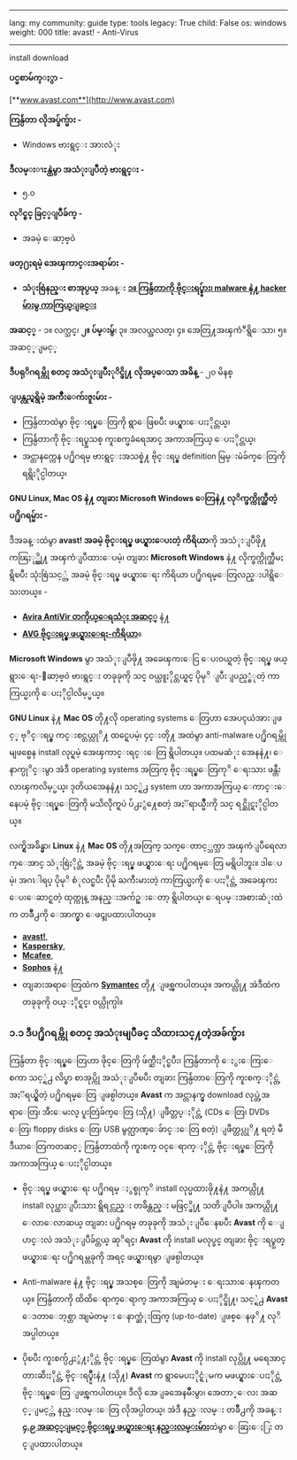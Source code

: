 

---

lang: my
community: guide
type: tools
legacy: True
child: False
os: windows
weight: 000
title: avast! - Anti-Virus

---

install download

**ပင္မစာမ်က္ႏွာ -**

[**www.avast.com**](http://www.avast.com)

**ကြန္ပ်ဴတာ လိုအပ္ခ်က္မ်ား -**

- Windows ဗားရွင္း အားလံုး

**ဒီလမ္းၫႊန္ထဲမွာ အသံုးျပဳတဲ့ ဗားရွင္း -**

- ၅.၀

**လုိင္စင္ ခြင့္ျပဳခ်က္ -**

- အခမဲ့ ေဆာ့ဗ္ဝဲ

**ဖတ္႐ႈရမဲ့ အေၾကာင္းအရာမ်ား -**

- **သံုးစြဲနည္း စာအုပ္ငယ္** အခန္း [**၁။ ကြန္ပ်ဴတာကို ဗိုင္းရပ္စ္မ်ား၊ malware နဲ႔ hacker မ်ားမွ ကာကြယ္ျခင္း**](/my/chapter-1)

**အဆင့္** - ၁။ လက္သင္၊ **၂။ ပ်မ္းမွ်**၊ ၃။ အလယ္အလတ္၊ ၄။ အေတြ႔အၾကံဳရွိေသာ၊ ၅။ အဆင့္ျမင့္

**ဒီပရုိဂရမ္ကို စတင္ အသံုးျပဳႏုိင္ဖို႔ လိုအပ္ေသာ အခ်ိန္** - ၂၀ မိနစ္

**ျပန္လည္ရရွိမဲ့ အက်ိဳးေက်းဇူးမ်ား -**

- ကြန္ပ်ဴတာထဲမွာ ဗိုင္းရပ္စ္ေတြကို ရွာေဖြၿပီး ဖယ္ရွားေပးႏိုင္တယ္၊
- ကြန္ပ်ဴတာကို ဗိုင္းရပ္စ္အသစ္ ကူးစက္မခံရေအာင္ အကာအကြယ္ ေပးႏိုင္တယ္၊
- အင္တာနက္ကေန ပ႐ိုဂရမ္ ဗားရွင္းအသစ္နဲ႔ ဗိုင္းရပ္စ္ definition မြမ္းမံခ်က္ေတြကို ရရွိႏိုင္ပါတယ္၊

**GNU Linux, Mac OS နဲ႔ တျခား Microsoft Windows ေတြနဲ႔ လုိက္ဖက္ကိုက္ညီတဲ့ ပ႐ိုဂရမ္မ်ား -**

ဒီအခန္းထဲမွာ **avast! အခမဲ့ ဗိုင္းရပ္စ္ ဖယ္ရွားေပးတဲ့ ကိရိယာ**ကို အသံုးျပဳဖို႔ ကၽြႏု္ပ္တို႔ အၾကံျပဳထားေပမဲ့၊ တျခား **Microsoft Windows** နဲ႔ လိုက္ဖက္ကိုက္ညီမႈ ရွိၿပီး သုံးစြဲသင့္တဲ့ အခမဲ့ ဗိုင္းရပ္စ္ ဖယ္ရွားေရး ကိရိယာ ပ႐ိုဂရမ္ေတြလည္းပါရွိေသးတယ္။ -

- [**Avira AntiVir တကိုယ္ေရသံုး အဆင့္**](http://www.free-av.com/) နဲ႔
- [**AVG ဗိုင္းရပ္စ္ ဖယ္ရွားေရး-ကိရိယာ**](http://free.avg.com/)။

**Microsoft Windows** မွာ အသံုးျပဳဖို႔ အခေၾကးေငြ ေပးဝယ္ရတဲ့ ဗိုင္းရပ္စ္ ဖယ္ရွားေရး-ေဆာ့ဗ္ဝဲ ဗားရွင္း တခုခုကို သင္ ဝယ္ယူႏိုင္တယ္ရင္ ပိုမုိ ျပီးျပည့္စံုတဲ့ ကာကြယ္မႈကို ေပးႏိုင္ပါလိမ့္မယ္။

**GNU Linux** နဲ႔ **Mac OS** တို႔လို operating systems ေတြဟာ အေပၚယံအားျဖင့္ ဗုိင္းရပ္စ္ ကင္းစင္တယ္လုိ႔ ထင္ရေပမဲ့၊ ၄င္းတို႔ အထဲမွာ anti-malware ပ႐ိုဂရမ္ကို မျဖစ္မေန install လုပ္ရမဲ့ အေၾကာင္းရင္းေတြ ရွိပါတယ္။ ပထမဆံုး အေနနဲ႔၊ ေနာက္ပုိင္းမွာ အဲဒီ operating systems အတြက္ ဗိုင္းရပ္စ္ေတြကုိ ေရးသား ဖန္တီးလာၾကလိမ့္မယ္၊ ဒုတိယအေနနဲ႔၊ သင့္ရဲ႕ system ဟာ အကာအကြယ္ ေကာင္းေနေပမဲ့ ဗိုင္းရပ္စ္ေတြကို မသိလိုက္ရပဲ ပ်ံ႕ႏွံ႔ေစတဲ့ အႏၱရာယ္မ်ိဳးကို သင္ ရင္ဆိုင္ရႏိုင္ပါတယ္။

လက္ရွိအခ်ိန္မွာ၊ **Linux** နဲ႔ **Mac OS** တို႔အတြက္ သက္ေတာင့္သက္သာ အၾကံျပဳရေလာက္ေအာင္ သံုးစြဲႏိုင္တဲ့ အခမဲ့ ဗိုင္းရပ္စ္ ဖယ္ရွားေရး ပ႐ိုဂရမ္ေတြ မရွိပါဘူး။ ဒါေပမဲ့၊ အဂၤါရပ္ ပိုမုိ စံုလင္ၿပီး ပိုမို ႀကီးမားတဲ့ ကာကြယ္မႈကို ေပးႏိုင္တဲ့ အခေၾကး ေပးေဆာင္ရတဲ့ ထုတ္ကုန္ အနည္းအက်ဥ္းေတာ့ ရွိပါတယ္၊ ေရပမ္းအစားဆံုးထဲက တခ်ိဳ႕ကို ေအာက္မွာ ေဖၚျပထားပါတယ္။

- [**avast!**](http://www.avast.com/en-eu/mac-edition),
- [**Kaspersky**](http://www.kaspersky.co.uk/kaspersky-anti-virus-for-mac),
- [**Mcafee**](http://www.mcafee.com/us/small/products/virusscan_for_mac/virusscan_for_mac.html),
- [**Sophos**](http://www.sophos.com/products/enterprise/endpoint/security-and-control/) နဲ႔
- တျခားအရာေတြထဲက [**Symantec**](http://www.symantec.com/norton/products) တို႔ ျဖစ္ၾကပါတယ္။
အကယ္လို႔ အဲဒီထဲက တခုခုကို ဝယ္ႏိုင္ရင္၊ ဝယ္လိုက္ပါ။

### ၁.၁ ဒီပ႐ိုဂရမ္ကို စတင္ အသံုးမျပဳခင္ သိထားသင္႔တဲ့အခ်က္မ်ား ###

ကြန္ပ်ဴတာ ဗိုင္းရပ္စ္ေတြဟာ ဖိုင္ေတြကို ဖ်က္ဆီးႏိုင္ၿပီး၊ ကြန္ပ်ဴတာကို ေႏွးေကြးေစကာ သင့္ရဲ႕ လိပ္စာ စာအုပ္ကို အသံုးျပဳၿပီး တျခား ကြန္ပ်ဴတာေတြကို ကူးစက္ႏိုင္တဲ့ အႏၱရယ္ရွိတဲ့ ပ႐ိုဂရမ္ေတြ ျဖစ္ပါတယ္။ **Avast** က အင္တာနက္မွ download လုပ္တဲ့အရာေတြ၊ အီးေမးလ္ ပူးတြဲခ်က္ေတြ (သို႔) ျဖဳတ္တပ္ႏိုင္တဲ့ (CDs ေတြ၊ DVDs ေတြ၊ floppy disks ေတြ၊ USB မွတ္ဉာဏ္ေခ်ာင္းေတြ စတဲ့) ျဖဳတ္တပ္လုိ႔ ရတဲ့ မီဒီယာေတြကတဆင့္ ကြန္ပ်ဴတာထဲကို ကူးစက္ ၀င္ေရာက္ႏိုင္တဲ့ ဗိုင္းရပ္စ္ေတြကို အကာအကြယ္ ေပးႏိုင္ပါတယ္။

- ဗိုင္းရပ္စ္ ဖယ္ရွားေရး ပ႐ိုဂရမ္ ႏွစ္ခုကုိ install လုပ္မထားဖို႔နဲ႔ အကယ္လို႔ install လုပ္ထားျပီးသား ရွိရင္လည္း တခ်ိန္တည္း မဖြင့္ဖို႔ သတိျပဳပါ။ အကယ္လို႔ ေလာေလာဆယ္ တျခား ပ႐ိုဂရမ္ တခုခုကို အသံုးျပဳေနၿပီး **Avast** ကို ေျပာင္းလဲ အသံုးျပဳခ်င္တယ္ ဆုိရင္၊ **Avast** ကို install မလုပ္ခင္ တျခား ဗိုင္းရပ္စ္သတ္ ဖယ္ရွားေရး ပ႐ိုဂရမ္တခုကို အရင္ ဖယ္ရွားရမွာ ျဖစ္ပါတယ္။

- Anti-malware နဲ႔ ဗိုင္းရပ္စ္ အသစ္ေတြကို အျမဲတမ္း ေရးသားေနၾကတယ္။ ကြန္ပ်ဴတာကို ထိထိေရာက္ေရာက္ အကာအကြယ္ ေပးႏိုင္ဖို႔၊ သင့္ရဲ႕ **Avast** ေဒတာေဘ့စ္ဟာ အျမဲတမ္း ေနာက္ဆံုးထြက္ (up-to-date) ျဖစ္ေနဖုိ႔ လုိအပ္ပါတယ္။

- ပိုၿပီး ကူးစက္ပ်ံ႕ႏွံ႔ႏိုင္တဲ့ ဗိုင္းရပ္စ္ေတြထဲမွာ **Avast** ကို install လုပ္လို႔ မရေအာင္ တားဆီးႏိုင္တဲ့ ဗိုင္းရပ္စ္မ်ိဳးနဲ႔ (သို႔) **Avast** က ရွာမေပးႏိုင္ရံုမက မဖယ္ရွားေပးႏိုင္တဲ့ ဗိုင္းရပ္စ္ေတြ ျဖစ္ၾကပါတယ္။ ဒီလို အေျခအေနမ်ဳိးမွာ၊ အေတာ္ေလး အဆင့္ျမင့္တဲ့ နည္းလမ္းေတြ လိုအပ္ပါတယ္၊ အဲဒီ နည္းလမ္း တခ်ဳိ႕ကို အခန္း [**၄.၉ အဆင့္ျမင့္ ဗိုင္းရပ္စ္ ဖယ္ရွားေရး နည္းလမ္းမ်ား**](/my/dealingwithviruses#4.9)ထဲမွာ ေဆြးေႏြး တင္ျပထားပါတယ္။



